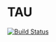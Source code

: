 # TAU
[![Build Status](https://travis-ci.org/GrzegorzZukowski/TAU.svg?branch=master)](https://travis-ci.org/GrzegorzZukowski/TAU)
